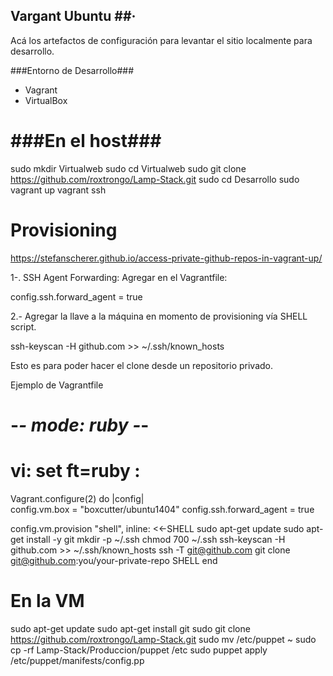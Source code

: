 ## Vargant Ubuntu ##·

Acá los artefactos de configuración para levantar el sitio localmente 
para desarrollo. 


###Entorno de Desarrollo###

* Vagrant 
* VirtualBox


###En el host###
==========
sudo mkdir Virtualweb
sudo cd Virtualweb
sudo git clone https://github.com/roxtrongo/Lamp-Stack.git
sudo cd Desarrollo
sudo vagrant up
vagrant ssh

Provisioning
===========
https://stefanscherer.github.io/access-private-github-repos-in-vagrant-up/

1-. SSH Agent Forwarding: Agregar en el Vagrantfile:

config.ssh.forward_agent = true

2.- Agregar la llave a la máquina en momento de provisioning vía SHELL script.

 ssh-keyscan -H github.com >> ~/.ssh/known_hosts 

Esto es para poder hacer el clone desde un repositorio privado.

Ejemplo de Vagrantfile

# -*- mode: ruby -*-
# vi: set ft=ruby :

Vagrant.configure(2) do |config|  
  config.vm.box = "boxcutter/ubuntu1404"
  config.ssh.forward_agent = true

  config.vm.provision "shell", inline: <<-SHELL
    sudo apt-get update
    sudo apt-get install -y git
    mkdir -p ~/.ssh
    chmod 700 ~/.ssh
    ssh-keyscan -H github.com >> ~/.ssh/known_hosts
    ssh -T git@github.com
    git clone git@github.com:you/your-private-repo
  SHELL
end  





En la VM
========

sudo apt-get update
sudo apt-get install git
sudo git clone https://github.com/roxtrongo/Lamp-Stack.git
sudo mv /etc/puppet ~
sudo cp -rf Lamp-Stack/Produccion/puppet /etc
sudo puppet apply /etc/puppet/manifests/config.pp
